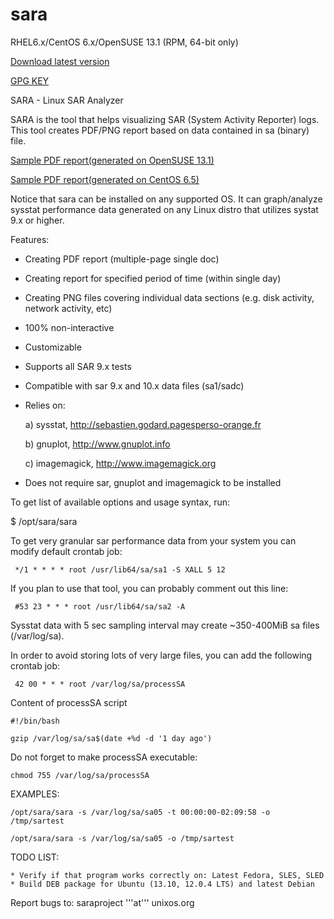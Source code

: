 sara
====

RHEL6.x/CentOS 6.x/OpenSUSE 13.1 (RPM, 64-bit only)

[Download latest version](https://github.com/GregWojcieszczuk/sara/blob/master/sara-1.0-11.x86_64.rpm?raw=true)

[GPG KEY](https://github.com/GregWojcieszczuk/sara/raw/master/GREGW-GPG-KEY)

SARA - Linux SAR Analyzer

SARA is the tool that helps visualizing SAR (System Activity Reporter) logs.
This tool creates PDF/PNG report based on data contained in sa (binary) file.

[Sample PDF report(generated on OpenSUSE 13.1)](https://github.com/GregWojcieszczuk/sara/raw/master/sample-reports/linux-y2xn-sa05-REPORT.pdf)

[Sample PDF report(generated on CentOS 6.5)](https://github.com/GregWojcieszczuk/sara/raw/master/sample-reports/linux-y2xn-sa05-REPORT.pdf)

Notice that sara can be installed on any supported OS. 
It can graph/analyze sysstat performance data generated on any Linux distro that utilizes systat 9.x or higher.

Features:
  * Creating PDF report (multiple-page single doc)
  * Creating report for specified period of time (within single day)
  * Creating PNG files covering individual data sections (e.g. disk activity, network activity, etc)
  * 100% non-interactive
  * Customizable
  * Supports all SAR 9.x tests
  * Compatible with sar 9.x and 10.x data files (sa1/sadc)
  * Relies on:

     a) sysstat, http://sebastien.godard.pagesperso-orange.fr

     b) gnuplot, http://www.gnuplot.info

     c) imagemagick, http://www.imagemagick.org
     

  * Does not require sar, gnuplot and imagemagick to be installed


To get list of available options and usage syntax, run:

$ /opt/sara/sara

To get very granular sar performance data from your system you can modify default crontab job:

     */1 * * * * root /usr/lib64/sa/sa1 -S XALL 5 12

If you plan to use that tool, you can probably comment out this line:

     #53 23 * * * root /usr/lib64/sa/sa2 -A

Sysstat data with 5 sec sampling interval may create ~350-400MiB sa files (/var/log/sa).

In order to avoid storing lots of very large files, you can add the following crontab job:

     42 00 * * * root /var/log/sa/processSA

Content of processSA script

    #!/bin/bash

    gzip /var/log/sa/sa$(date +%d -d '1 day ago')


Do not forget to make processSA executable:

    chmod 755 /var/log/sa/processSA


EXAMPLES:
    
    /opt/sara/sara -s /var/log/sa/sa05 -t 00:00:00-02:09:58 -o /tmp/sartest

    /opt/sara/sara -s /var/log/sa/sa05 -o /tmp/sartest

TODO LIST:

    * Verify if that program works correctly on: Latest Fedora, SLES, SLED
    * Build DEB package for Ubuntu (13.10, 12.0.4 LTS) and latest Debian

Report bugs to: saraproject '''at''' unixos.org

